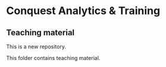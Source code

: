 # Conquest Analytics & Training

## Teaching material

This is a new repository.

This folder contains teaching material.
